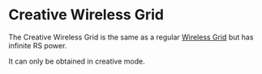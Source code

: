 # Creative Wireless Grid

The Creative Wireless Grid is the same as a regular [Wireless Grid](https://github.com/raoulvdberge/refinedstorage/wiki/Wireless-Grid) but has infinite RS power.

It can only be obtained in creative mode.